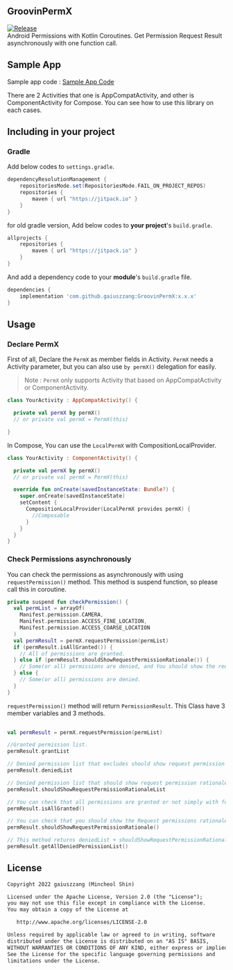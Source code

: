 ## GroovinPermX
[![Release](https://jitpack.io/v/gaiuszzang/GroovinPermX.svg)](https://jitpack.io/#gaiuszzang/GroovinPermX)  
Android Permissions with Kotlin Coroutines.
Get Permission Request Result asynchronously with one function call.

## Sample App
Sample app code : [Sample App Code](https://github.com/gaiuszzang/GroovinPermX/tree/main/sampleapp)

There are 2 Activities that one is AppCompatActivity, and other is ComponentActivity for Compose.
You can see how to use this library on each cases. 


## Including in your project
### Gradle
Add below codes to `settings.gradle`.
```gradle
dependencyResolutionManagement {
    repositoriesMode.set(RepositoriesMode.FAIL_ON_PROJECT_REPOS)
    repositories {
        maven { url "https://jitpack.io" }
    }
}
```
for old gradle version, Add below codes to **your project**'s `build.gradle`.
```gradle
allprojects {
    repositories {
        maven { url "https://jitpack.io" }
    }
}
```

And add a dependency code to your **module**'s `build.gradle` file.
```gradle
dependencies {
    implementation 'com.github.gaiuszzang:GroovinPermX:x.x.x'
}
```


## Usage
### Declare PermX
First of all, Declare the `PermX` as member fields in Activity.
`PermX` needs a Activity parameter, but you can also use `by permX()` delegation for easily.
> Note : `PermX` only supports Activity that based on AppCompatActivity or ComponentActivity.
```kotlin
class YourActivity : AppCompatActivity() {

  private val permX by permX()  
  // or private val permX = PermX(this)

}
```

In Compose, You can use the `LocalPermX` with CompositionLocalProvider.
```kotlin
class YourActivity : ComponentActivity() {

  private val permX by permX()  
  // or private val permX = PermX(this)

  override fun onCreate(savedInstanceState: Bundle?) {
    super.onCreate(savedInstanceState)
    setContent {
      CompositionLocalProvider(LocalPermX provides permX) {
        //Composable
      }
    }
  }
}
```

### Check Permissions asynchronously
You can check the permissions as asynchronously with using `requestPermission()` method.
This method is suspend function, so please call this in coroutine.

```kotlin
private suspend fun checkPermission() {
  val permList = arrayOf(
    Manifest.permission.CAMERA,
    Manifest.permission.ACCESS_FINE_LOCATION,
    Manifest.permission.ACCESS_COARSE_LOCATION
  )
  val permResult = permX.requestPermission(permList)
  if (permResult.isAllGranted()) {
    // All of permissions are granted. 
  } else if (permResult.shouldShowRequestPermissionRationale()) {
    // Some(or all) permissions are denied, and You should show the request permission rationale to user.
  } else {
    // Some(or all) permissions are denied.
  }
}
```

`requestPermission()` method will return `PermissionResult`. This Class have 3 member variables and 3 methods.
```kotlin
 
val permResult = permX.requestPermission(permList)

//Granted permission list.
permResult.grantList

// Denied permission list that excludes should show request permission rationale.
permResult.deniedList

// Denied permission list that should show request permission rationale.
permResult.shouldShowRequestPermissionRationaleList

// You can check that all permissions are granted or not simply with following method.
permResult.isAllGranted()

// You can check that you should show the Request permissions rationale or not.
permResult.shouldShowRequestPermissionRationale()

// This method returns deniedList + shouldShowRequestPermissionRationaleList.
permResult.getAllDeniedPermissionList()
```


## License
```xml
Copyright 2022 gaiuszzang (Mincheol Shin)

Licensed under the Apache License, Version 2.0 (the "License");
you may not use this file except in compliance with the License.
You may obtain a copy of the License at

   http://www.apache.org/licenses/LICENSE-2.0

Unless required by applicable law or agreed to in writing, software
distributed under the License is distributed on an "AS IS" BASIS,
WITHOUT WARRANTIES OR CONDITIONS OF ANY KIND, either express or implied.
See the License for the specific language governing permissions and
limitations under the License.
```
